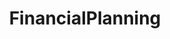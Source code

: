 ---
title: FinancialPlanning
crosslinks:
- personalfinance
- churning
- Frugal
- financialindependence
- InvestmentEducation
- mutualfunds
- preppers
- investing
- Serendipity
- autotldr
- leanfire
- TheEducatedPlanner
- StudentLoans
- weedstocks
- AskEconomics
- vandwellers
- ThePlanningCafe
- Relationship
---
